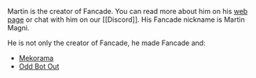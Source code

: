 Martin is the creator of Fancade. You can read more about him on his [web page](https://www.martinmagni.com/martin/) or chat with him on our [[Discord]]. His Fancade nickname is Martin Magni.

He is not only the creator of Fancade, he made Fancade and:
* [Mekorama](https://mekorama.com)
* [Odd Bot Out](https://oddbotout.com)